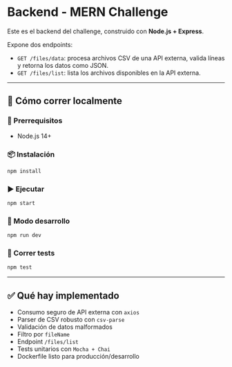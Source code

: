 # Backend - MERN Challenge

Este es el backend del challenge, construido con **Node.js + Express**.

Expone dos endpoints:

- `GET /files/data`: procesa archivos CSV de una API externa, valida líneas y retorna los datos como JSON.
- `GET /files/list`: lista los archivos disponibles en la API externa.

---

## 🚀 Cómo correr localmente

### 🧱 Prerrequisitos

- Node.js 14+

### 📦 Instalación

```bash
npm install
```

### ▶️ Ejecutar

```bash
npm start
```

### 🔁 Modo desarrollo

```bash
npm run dev
```

### 🧪 Correr tests

```bash
npm test
```

---

## ✅ Qué hay implementado

- Consumo seguro de API externa con `axios`
- Parser de CSV robusto con `csv-parse`
- Validación de datos malformados
- Filtro por `fileName`
- Endpoint `/files/list`
- Tests unitarios con `Mocha + Chai`
- Dockerfile listo para producción/desarrollo
